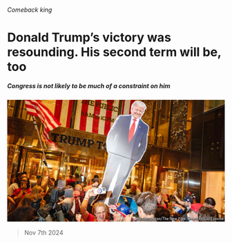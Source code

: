 ###### Comeback king

# Donald Trump’s victory was resounding. His second term will be, too 

##### Congress is not likely to be much of a constraint on him 

![image](images/20241109_FBP001.jpg) 

> Nov 7th 2024 


